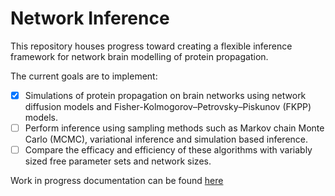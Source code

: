 # Network Inference
This repository houses progress toward creating a flexible inference framework for network brain modelling of protein propagation. 

The current goals are to implement: 

- [x] Simulations of protein propagation on brain networks using network diffusion models and Fisher-Kolmogorov–Petrovsky–Piskunov (FKPP) models. 
- [ ] Perform inference using sampling methods such as Markov chain Monte Carlo (MCMC), variational inference and simulation based inference. 
- [ ] Compare the efficacy and efficiency of these algorithms with variably sized free parameter sets and network sizes. 

Work in progress documentation can be found [here](https://pavanchaggar.github.io/NetworkInference/intro.html)
